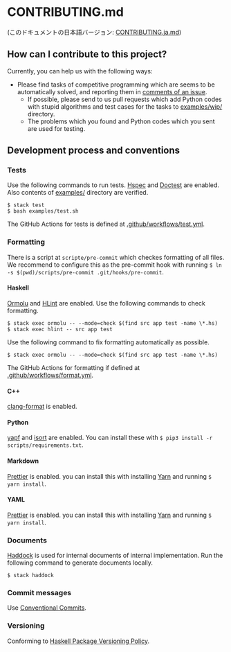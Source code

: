 # CONTRIBUTING.md

(このドキュメントの日本語バージョン: [CONTRIBUTING.ja.md](https://github.com/kmyk/Jikka/blob/master/CONTRIBUTING.ja.md))

## How can I contribute to this project?

Currently, you can help us with the following ways:

- Please find tasks of competitive programming which are seems to be automatically solved, and reporting them in [comments of an issue](https://github.com/kmyk/Jikka/issues/25).
  - If possible, please send to us pull requests which add Python codes with stupid algorithms and test cases for the tasks to [examples/wip/](https://github.com/kmyk/Jikka/tree/master/examples/wip) directory.
  - The problems which you found and Python codes which you sent are used for testing.

## Development process and conventions

### Tests

Use the following commands to run tests.
[Hspec](https://hspec.github.io/) and [Doctest](https://hackage.haskell.org/package/doctest) are enabled.
Also contents of [examples/](https://github.com/kmyk/Jikka/tree/master/examples) directory are verified.

```console
$ stack test
$ bash examples/test.sh
```

The GitHub Actions for tests is defined at [.github/workflows/test.yml](https://github.com/kmyk/Jikka/blob/master/.github/workflows/test.yml).

### Formatting

There is a script at `scripte/pre-commit` which checkes formatting of all files.
We recommend to configure this as the pre-commit hook with running `$ ln -s $(pwd)/scripts/pre-commit .git/hooks/pre-commit`.

#### Haskell

[Ormolu](https://github.com/tweag/ormolu) and [HLint](https://github.com/ndmitchell/hlint) are enabled.
Use the following commands to check formatting.

```console
$ stack exec ormolu -- --mode=check $(find src app test -name \*.hs)
$ stack exec hlint -- src app test
```

Use the following command to fix formatting automatically as possible.

```console
$ stack exec ormolu -- --mode=check $(find src app test -name \*.hs)
```

The GitHub Actions for formatting if defined at [.github/workflows/format.yml](https://github.com/kmyk/Jikka/blob/master/.github/workflows/format.yml).

#### C++

[clang-format](https://clang.llvm.org/docs/ClangFormat.html) is enabled.

#### Python

[yapf](https://github.com/google/yapf) and [isort](https://github.com/PyCQA/isort) are enabled.
You can install these with `$ pip3 install -r scripts/requirements.txt`.

#### Markdown

[Prettier](https://prettier.io/) is enabled.
you can install this with installing [Yarn](https://yarnpkg.com/) and running `$ yarn install`.

#### YAML

[Prettier](https://prettier.io/) is enabled.
you can install this with installing [Yarn](https://yarnpkg.com/) and running `$ yarn install`.

### Documents

[Haddock](https://www.haskell.org/haddock/) is used for internal documents of internal implementation.
Run the following command to generate documents locally.

```console
$ stack haddock
```

### Commit messages

Use [Conventional Commits](https://www.conventionalcommits.org/).

### Versioning

Conforming to [Haskell Package Versioning Policy](https://pvp.haskell.org/).
